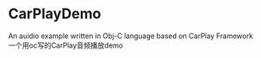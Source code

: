 # CarPlayDemo
An auidio example written in Obj-C language based on CarPlay Framework
一个用oc写的CarPlay音频播放demo
